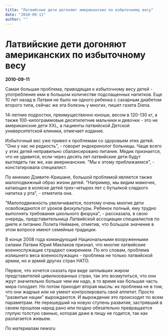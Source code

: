 ```yaml
---
title: "Латвийские дети догоняют американских по избыточному весу"
date: "2010-09-11"
author: ""
---
```


# Латвийские дети догоняют американских по избыточному весу

**2010-09-11** 

Самая большая проблема, приводящая к избыточному весу детей - употребление ими в большом количестве подслащенных напитков. Еще 10 лет назад в Латвии не было ни одного ребенка с сахарным диабетом второго типа, сейчас же эта болезнь у многих, пишет газета Diena.

14-летние подростки, преимущественно юноши, весом в 120-130 кг, а также 100-килограммовые десятилетние мальчики и девочки - это не американские дети XXL, а пациенты латвийской Детской университетской клиники, отмечает издание.

Избыточный вес уже привел к проблемам со здоровьем этих детей. "Они у нас не редкость", - говорит эндокринолог больницы. Чаще всего у этих детей неправильно сбалансировано питание. Медик признается, что не удивится, если через десять лет латвийские дети будут выглядеть так же, как американские. "Мы к этому приближаемся", - констатировала специалист.

По мнению Дзивите-Кришане, большой проблемой является также малоподвижный образ жизни детей. "Например, мы видим мамочек, катающих в коляске детей трех-четырех лет с бутылкой сладкого напитка у рта", - отметила она.

"Малоподвижность увеличивается, поэтому очень многие дети освобождаются от уроков физкультуры. Ребенок полный, ему трудно выполнять требования школьного физрука", - рассказала, в свою очередь, представительница Латвийской ассоциации специалистов по диете и питанию Лолита Неймане, отметив, что большое значение в этом вопросе имеют семейные традиции.

В конце 2008 года командующий Национальными вооруженными силами Латвии Юрий Маклаков признал, что многие латвийские военнослужащие страдают ожирением. По его словам, проблема излишнего веса военнослужащих - проблема не только латвийской армии, но и армий других стран НАТО.

Первое, что хочется сказать при виде заплывших жиром представителей цивилизованных стран, так это возмутиться, что они жрут значительно больше чем им надо, в то время как большая часть мира голодает. Но потом приходит вторая мысль: их проблема не в том, что они жадные или не умеют контролировать свой аппетит. Просто "развитые нации" вырождаются. И вырождение это происходит по всем параметрам. Не перешедший на новую ступень развития, застрявший в своем прошлом народ рано или поздно обязательно превращается глупую толстую свинью, которая даже в пищу не годится, так как разлагается живьем.

По материалам newsru